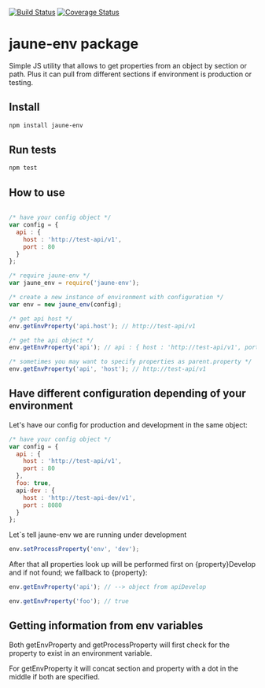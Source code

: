 [![Build Status](https://travis-ci.org/ajuste/jaune-env.svg?branch=master)](https://travis-ci.org/ajuste/jaune-env)
[![Coverage Status](https://coveralls.io/repos/ajuste/jaune-env/badge.svg?branch=master)](https://coveralls.io/r/ajuste/jaune-env?branch=master)

# jaune-env package

Simple JS utility that allows to get properties from an object by section or path. Plus it can pull from different sections if environment is production or testing.

## Install

```sh
npm install jaune-env
```

## Run tests

```sh
npm test
```


## How to use

```js

/* have your config object */
var config = {
  api : {
    host : 'http://test-api/v1',
    port : 80
  }
};

/* require jaune-env */
var jaune_env = require('jaune-env');

/* create a new instance of environment with configuration */
var env = new jaune_env(config);

/* get api host */
env.getEnvProperty('api.host'); // http://test-api/v1

/* get the api object */
env.getEnvProperty('api'); // api : { host : 'http://test-api/v1', port : 80 }

/* sometimes you may want to specify properties as parent.property */
env.getEnvProperty('api', 'host'); // http://test-api/v1

```

## Have different configuration depending of your environment

Let's have our config for production and development in the same object:

```js
/* have your config object */
var config = {
  api : {
    host : 'http://test-api/v1',
    port : 80
  },
  foo: true,
  api-dev : {
    host : 'http://test-api-dev/v1',
    port : 8080
  }
};
```

Let`s tell jaune-env we are running under development

```js
env.setProcessProperty('env', 'dev');
```

After that all properties look up will be performed first on {property}Develop and if not found; we fallback to {property}:

```js
env.getEnvProperty('api'); // --> object from apiDevelop

env.getEnvProperty('foo'); // true
```

## Getting information from env variables
Both getEnvProperty and getProcessProperty will first check for the property to exist in an environment variable.

For getEnvProperty it will concat section and property with a dot in the middle if both are specified.
